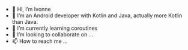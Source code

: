 - 👋 Hi, I’m Ivonne
- 👀 I’m an Android developer with Kotlin and Java, actually more Kotlin than Java. 
- 🌱 I’m currently learning coroutines
- 💞️ I’m looking to collaborate on ...
- 📫 How to reach me ...

<!---
ivydag/ivydag is a ✨ special ✨ repository because its `README.md` (this file) appears on your GitHub profile.
You can click the Preview link to take a look at your changes.
--->
